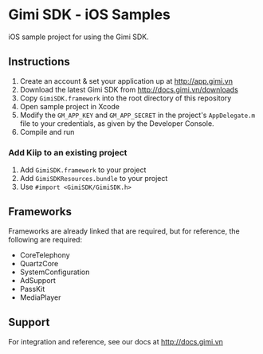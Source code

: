 # Gimi SDK - iOS Samples

iOS sample project for using the Gimi SDK.

## Instructions

1. Create an account & set your application up at http://app.gimi.vn
1. Download the latest Gimi SDK from http://docs.gimi.vn/downloads
1. Copy `GimiSDK.framework` into the root directory of this repository
1. Open sample project in Xcode
1. Modify the `GM_APP_KEY` and `GM_APP_SECRET` in the project's `AppDelegate.m` file to your credentials, as given by the Developer Console.
1. Compile and run


### Add Kiip to an existing project

1. Add `GimiSDK.framework` to your project
1. Add `GimiSDKResources.bundle` to your project
1. Use `#import <GimiSDK/GimiSDK.h>`

## Frameworks

Frameworks are already linked that are required, but for reference, the following are required:

* CoreTelephony
* QuartzCore
* SystemConfiguration
* AdSupport
* PassKit
* MediaPlayer

## Support

For integration and reference, see our docs at http://docs.gimi.vn

